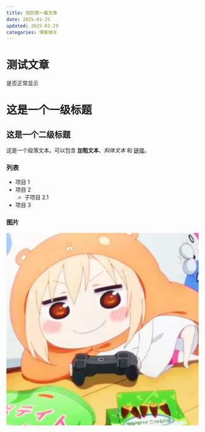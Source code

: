 ```yaml
---
title: 我的第一篇文章
date: 2025-01-25
updated: 2025-01-29
categories: 博客相关
---
```


# 测试文章
是否正常显示  
# 这是一个一级标题

## 这是一个二级标题

这是一个段落文本。可以包含 **加粗文本**、*斜体文本* 和 [链接](https://blog.csdn.net/qq_73995047?type=blog)。

### 列表
- 项目 1
- 项目 2
  - 子项目 2.1
- 项目 3

### 图片
![示例图片](我的第一篇文章/logo.jpg "logo")

